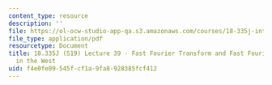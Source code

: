 ```yaml
---
content_type: resource
description: ''
file: https://ol-ocw-studio-app-qa.s3.amazonaws.com/courses/18-335j-introduction-to-numerical-methods-spring-2019/f4e0fe09545fcf1a9fa8928385fcf412_MIT18_335JS19_lec39.pdf
file_type: application/pdf
resourcetype: Document
title: 18.335J (S19) Lecture 39 - Fast Fourier Transform and Fast Fourier Transform
  in the West
uid: f4e0fe09-545f-cf1a-9fa8-928385fcf412
---
```

